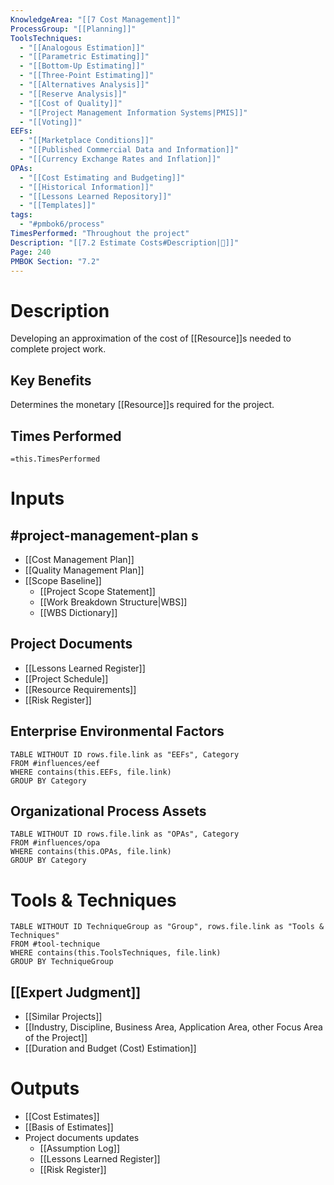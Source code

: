 ```yaml
---
KnowledgeArea: "[[7 Cost Management]]"
ProcessGroup: "[[Planning]]"
ToolsTechniques:
  - "[[Analogous Estimation]]"
  - "[[Parametric Estimating]]"
  - "[[Bottom-Up Estimating]]"
  - "[[Three-Point Estimating]]"
  - "[[Alternatives Analysis]]"
  - "[[Reserve Analysis]]"
  - "[[Cost of Quality]]"
  - "[[Project Management Information Systems|PMIS]]"
  - "[[Voting]]"
EEFs:
  - "[[Marketplace Conditions]]"
  - "[[Published Commercial Data and Information]]"
  - "[[Currency Exchange Rates and Inflation]]"
OPAs:
  - "[[Cost Estimating and Budgeting]]"
  - "[[Historical Information]]"
  - "[[Lessons Learned Repository]]"
  - "[[Templates]]"
tags:
  - "#pmbok6/process"
TimesPerformed: "Throughout the project"
Description: "[[7.2 Estimate Costs#Description|📝]]"
Page: 240
PMBOK Section: "7.2"
---
```

# Description
Developing an approximation of the cost of [[Resource]]s needed to complete project work.
## Key Benefits
Determines the monetary [[Resource]]s required for the project.
## Times Performed
`=this.TimesPerformed`
# Inputs
## #project-management-plan s
- [[Cost Management Plan]]
- [[Quality Management Plan]]
- [[Scope Baseline]]
	- [[Project Scope Statement]]
	- [[Work Breakdown Structure|WBS]]
	- [[WBS Dictionary]]
## Project Documents
- [[Lessons Learned Register]]
- [[Project Schedule]]
- [[Resource Requirements]]
- [[Risk Register]]
## Enterprise Environmental Factors
```dataview
TABLE WITHOUT ID rows.file.link as "EEFs", Category
FROM #influences/eef
WHERE contains(this.EEFs, file.link)
GROUP BY Category
```
## Organizational Process Assets
```dataview
TABLE WITHOUT ID rows.file.link as "OPAs", Category
FROM #influences/opa
WHERE contains(this.OPAs, file.link)
GROUP BY Category
```
# Tools & Techniques
```dataview
TABLE WITHOUT ID TechniqueGroup as "Group", rows.file.link as "Tools & Techniques"
FROM #tool-technique
WHERE contains(this.ToolsTechniques, file.link)
GROUP BY TechniqueGroup
```
## [[Expert Judgment]]
- [[Similar Projects]]
- [[Industry, Discipline, Business Area, Application Area, other Focus Area of the Project]]
- [[Duration and Budget (Cost) Estimation]]
# Outputs
- [[Cost Estimates]]
- [[Basis of Estimates]]
- Project documents updates
	- [[Assumption Log]]
	- [[Lessons Learned Register]]
	- [[Risk Register]]